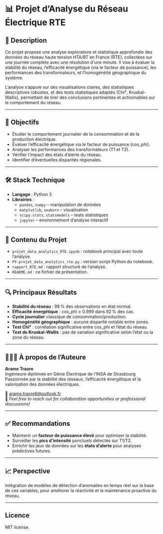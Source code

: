 # 📊 Projet d’Analyse du Réseau Électrique RTE

## 📌 Description

Ce projet propose une analyse exploratoire et statistique approfondie des données du réseau haute tension HTA/BT en France (RTE), collectées sur une journée complète avec une résolution d'une minute. Il vise à évaluer la stabilité du réseau, l’efficacité énergétique (via le facteur de puissance), les performances des transformateurs, et l’homogénéité géographique du système.

L’analyse s’appuie sur des visualisations claires, des statistiques descriptives robustes, et des tests statistiques adaptés (Chi², Kruskal-Wallis), permettant de tirer des conclusions pertinentes et actionnables sur le comportement du réseau.

---

## 🧠 Objectifs

- Étudier le comportement journalier de la consommation et de la production électrique.
- Évaluer l’efficacité énergétique via le facteur de puissance (cos_phi).
- Analyser les performances des transformateurs (T1 et T2).
- Vérifier l’impact des états d’alerte du réseau.
- Identifier d’éventuelles disparités régionales.

---

## 🛠️ Stack Technique

- **Langage** : Python 3
- **Librairies** :
  - `pandas`, `numpy` – manipulation de données
  - `matplotlib`, `seaborn` – visualisation
  - `scipy.stats`, `statsmodels` – tests statistiques
  - `jupyter` – environnement d’analyse interactif

---

## 📂 Contenu du Projet

- `projet_data_analytics_RTE.ipynb` : notebook principal avec toute l’analyse.
- `PY-projet_data_analytics_rte.py` : version script Python du notebook.
- `rapport_RTE.md` : rapport structuré de l’analyse.
- `README.md` : ce fichier de présentation.

---

## 🔍 Principaux Résultats

- **Stabilité du réseau** : 98 % des observations en état normal.
- **Efficacité énergétique** : cos_phi ≥ 0.999 dans 92 % des cas.
- **Cycle journalier** classique de consommation/production.
- **Homogénéité géographique** : aucune disparité notable entre zones.
- **Test Chi²** : corrélation significative entre cos_phi et l’état du réseau.
- **Test de Kruskal-Wallis** : pas de variation significative selon l’état ou la zone du réseau.

---

## 👩🏽‍💼 À propos de l’Auteure

**Arame Traore**  
Ingénieure diplômée en Génie Électrique de l’INSA de Strasbourg  
Passionnée par la stabilité des réseaux, l’efficacité énergétique et la valorisation des données électriques.

📧 arame.traore6@outlook.fr  
💼 *Feel free to reach out for collaboration opportunities or professional discussions!*

---

## ✅ Recommandations

- Maintenir un **facteur de puissance élevé** pour optimiser la stabilité.
- Surveiller les **pics d’intensité** ponctuels détectés sur T1/T2.
- Enrichir les jeux de données sur les **états d’alerte** pour analyses prédictives futures.

---

## 📈 Perspective

Intégration de modèles de détection d’anomalies en temps réel sur la base de ces variables, pour améliorer la réactivité et la maintenance proactive du réseau.

---

## Licence
MIT license.

